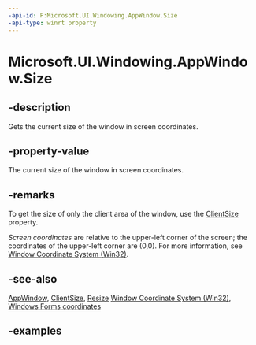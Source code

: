 ```yaml
---
-api-id: P:Microsoft.UI.Windowing.AppWindow.Size
-api-type: winrt property
---
```


# Microsoft.UI.Windowing.AppWindow.Size

<!--
public Windows.Graphics.SizeInt32 Size { get; }
-->

## -description

Gets the current size of the window in screen coordinates.

## -property-value

The current size of the window in screen coordinates.

## -remarks

To get the size of only the client area of the window, use the [ClientSize](appwindow_clientsize.md) property.

_Screen coordinates_ are relative to the upper-left corner of the screen; the coordinates of the upper-left corner are (0,0). For more information, see [Window Coordinate System (Win32)](/windows/win32/gdi/window-coordinate-system).

## -see-also

[AppWindow](appwindow.md), [ClientSize](appwindow_clientsize.md), [Resize](appwindow_resize_102971024.md) [Window Coordinate System (Win32)](/windows/win32/gdi/window-coordinate-system), [Windows Forms coordinates](/dotnet/desktop/winforms/windows-forms-coordinates)

## -examples
